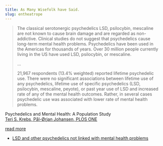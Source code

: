 ```yaml
---
title: As Many Wisefolk have Said.
slug: entheatrope
---
```


> The classical serotonergic psychedelics LSD, psilocybin, mescaline are not known to cause brain damage and are regarded as non-addictive. Clinical studies do not suggest that psychedelics cause long-term mental health problems. Psychedelics have been used in the Americas for thousands of years. Over 30 million people currently living in the US have used LSD, psilocybin, or mescaline.
>
> ...
>
> 21,967 respondents (13.4% weighted) reported lifetime psychedelic use. There were no significant associations between lifetime use of any psychedelics, lifetime use of specific psychedelics (LSD, psilocybin, mescaline, peyote), or past year use of LSD and increased rate of any of the mental health outcomes. Rather, in several cases psychedelic use was associated with lower rate of mental health problems.

<attr>
Psychedelics and Mental Health: A Population Study
<br><a href="http://www.plosone.org/article/info%3Adoi%2F10.1371%2Fjournal.pone.0063972">Teri S. Krebs, Pål-Ørjan Johansen, PLOS ONE</a>
</attr>

<a href="http://www.plosone.org/article/info%3Adoi%2F10.1371%2Fjournal.pone.0063972" class="next">read more</a>

* [LSD and other psychedelics not linked with mental health problems](http://www.eurekalert.org/pub_releases/2013-08/nuos-lao081813.php)
